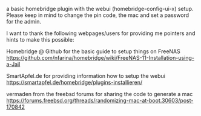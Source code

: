 a basic homebridge plugin with the webui (homebridge-config-ui-x) setup.
Please keep in mind to change the pin code, the mac and set a password for the admin.

I want to thank the following webpages/users for providing me pointers and hints to make this
possible:

Homebridge @ Github for the basic guide to setup things on FreeNAS
https://github.com/nfarina/homebridge/wiki/FreeNAS-11-Installation-using-a-Jail

SmartApfel.de for providing information how to setup the webui
https://smartapfel.de/homebridge/plugins-installieren/

vermaden from the freebsd forums for sharing the code to generate a mac
https://forums.freebsd.org/threads/randomizing-mac-at-boot.30603/post-170842
